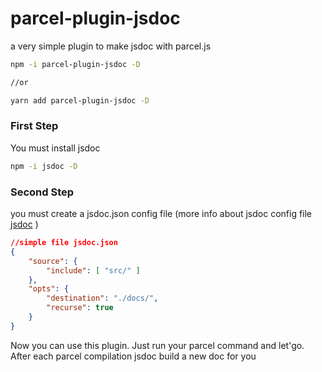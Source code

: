 # parcel-plugin-jsdoc
a very simple plugin to make jsdoc with parcel.js

```bash
npm -i parcel-plugin-jsdoc -D

//or

yarn add parcel-plugin-jsdoc -D
```
 ### First Step
You must install jsdoc
 ```bash
npm -i jsdoc -D
```
 ### Second Step
you must create a jsdoc.json config file (more info about jsdoc config file [jsdoc](http://usejsdoc.org/about-configuring-jsdoc.html) )

```json
//simple file jsdoc.json
{
	"source": {
		"include": [ "src/" ]
	},
	"opts": {
		"destination": "./docs/",
		"recurse": true
	}
}
```

Now you can use this plugin. Just run your parcel command and let'go. After each parcel compilation jsdoc build a new doc for you